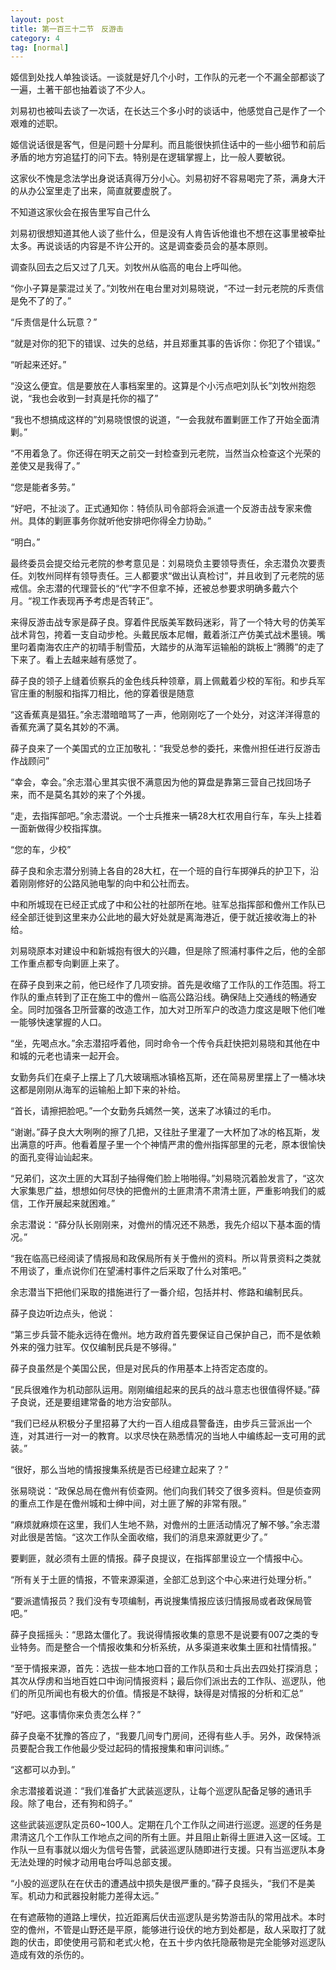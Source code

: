 ```yaml
---
layout: post
title: 第一百三十二节　反游击
category: 4
tag: [normal]
---
```


姬信到处找人单独谈话。一谈就是好几个小时，工作队的元老一个不漏全部都谈了一遍，土著干部也抽着谈了不少人。

刘易初也被叫去谈了一次话，在长达三个多小时的谈话中，他感觉自己是作了一个艰难的述职。

姬信说话很是客气，但是问题十分犀利。而且能很快抓住话中的一些小细节和前后矛盾的地方穷追猛打的问下去。特别是在逻辑掌握上，比一般人要敏锐。

这家伙不愧是念法学出身说话真得万分小心。刘易初好不容易喝完了茶，满身大汗的从办公室里走了出来，简直就要虚脱了。

不知道这家伙会在报告里写自己什么

刘易初很想知道其他人谈了些什么，但是没有人肯告诉他谁也不想在这事里被牵扯太多。再说谈话的内容是不许公开的。这是调查委员会的基本原则。

调查队回去之后又过了几天。刘牧州从临高的电台上呼叫他。

“你小子算是蒙混过关了。”刘牧州在电台里对刘易晓说，“不过一封元老院的斥责信是免不了的了。”

“斥责信是什么玩意？”

“就是对你的犯下的错误、过失的总结，并且郑重其事的告诉你：你犯了个错误。”

“听起来还好。”

“没这么便宜。信是要放在人事档案里的。这算是个小污点吧刘队长”刘牧州抱怨说，“我也会收到一封真是托你的福了”

“我也不想搞成这样的”刘易晓恨恨的说道，“一会我就布置剿匪工作了开始全面清剿。”

“不用着急了。你还得在明天之前交一封检查到元老院，当然当众检查这个光荣的差使又是我得了。”

“您是能者多劳。”

“好吧，不扯淡了。正式通知你：特侦队司令部将会派遣一个反游击战专家来儋州。具体的剿匪事务你就听他安排吧你得全力协助。”

“明白。”

最终委员会提交给元老院的参考意见是：刘易晓负主要领导责任，余志潜负次要责任。刘牧州同样有领导责任。三人都要求“做出认真检讨”，并且收到了元老院的惩戒信。余志潜的代理营长的“代”字不但拿不掉，还被总参要求明确多戴六个月。“视工作表现再予考虑是否转正”。

来得反游击战专家是薛子良。穿着件民版美军数码迷彩，背了一个特大号的仿美军战术背包，挎着一支自动步枪。头戴民版本尼帽，戴着浙江产仿美式战术墨镜。嘴里叼着南海农庄产的初晴手制雪茄，大踏步的从海军运输船的跳板上“腾腾”的走了下来了。看上去越来越有感觉了。

薛子良的领子上缝着侦察兵的金色线兵种领章，肩上佩戴着少校的军衔。和步兵军官庄重的制服和指挥刀相比，他的穿着很是随意

“这香蕉真是猖狂。”余志潜暗暗骂了一声，他刚刚吃了一个处分，对这洋洋得意的香蕉充满了莫名其妙的不满。

薛子良来了一个美国式的立正加敬礼：“我受总参的委托，来儋州担任进行反游击作战顾问”

“幸会，幸会。”余志潜心里其实很不满意因为他的算盘是靠第三营自己找回场子来，而不是莫名其妙的来了个外援。

“走，去指挥部吧。”余志潜说。一个士兵推来一辆28大杠农用自行车，车头上挂着一面新做得少校指挥旗。

“您的车，少校”

薛子良和余志潜分别骑上各自的28大杠，在一个班的自行车掷弹兵的护卫下，沿着刚刚修好的公路风驰电掣的向中和公社而去。

中和所城现在已经正式成了中和公社的社部所在地。驻军总指挥部和儋州工作队已经全部迁徙到这里来办公此地的最大好处就是离海港近，便于就近接收海上的补给。

刘易晓原本对建设中和新城抱有很大的兴趣，但是除了照浦村事件之后，他的全部工作重点都专向剿匪上来了。

在薛子良到来之前，他已经作了几项安排。首先是收缩了工作队的工作范围。将工作队的重点转到了正在施工中的儋州－临高公路沿线。确保陆上交通线的畅通安全。同时加强各卫所营寨的改造工作，加大对卫所军户的改造力度这是眼下他们唯一能够快速掌握的人口。

“坐，先喝点水。”余志潜招呼着他，同时命令一个传令兵赶快把刘易晓和其他在中和城的元老也请来一起开会。

女勤务兵们在桌子上摆上了几大玻璃瓶冰镇格瓦斯，还在简易房里摆上了一桶冰块这都是刚刚从海军的运输船上卸下来的补给。

“首长，请擦把脸吧。”一个女勤务兵嫣然一笑，送来了冰镇过的毛巾。

“谢谢。”薛子良大大咧咧的擦了几把，又往肚子里灌了一大杯加了冰的格瓦斯，发出满意的吁声。他看着屋子里一个个神情严肃的儋州指挥部里的元老，原本很愉快的面孔变得讪讪起来。

“兄弟们，这次土匪的大耳刮子抽得俺们脸上啪啪得。”刘易晓沉着脸发言了，“这次大家集思广益，想想如何尽快的把儋州的土匪肃清不肃清土匪，严重影响我们的威信，工作开展起来就困难。”

余志潜说：“薛分队长刚刚来，对儋州的情况还不熟悉，我先介绍以下基本面的情况。”

“我在临高已经阅读了情报局和政保局所有关于儋州的资料。所以背景资料之类就不用谈了，重点说你们在望浦村事件之后采取了什么对策吧。”

余志潜当下把他们采取的措施进行了一番介绍，包括并村、修路和编制民兵。

薛子良边听边点头，他说：

“第三步兵营不能永远待在儋州。地方政府首先要保证自己保护自己，而不是依赖外来的强力驻军。仅仅编制民兵是不够得。”

薛子良虽然是个美国公民，但是对民兵的作用基本上持否定态度的。

“民兵很难作为机动部队运用。刚刚编组起来的民兵的战斗意志也很值得怀疑。”薛子良说，还是要组建常备的地方治安部队。

“我们已经从积极分子里招募了大约一百人组成县警备连，由步兵三营派出一个连，对其进行一对一的教育。以求尽快在熟悉情况的当地人中编练起一支可用的武装。”

“很好，那么当地的情报搜集系统是否已经建立起来了？”

张易晓说：“政保总局在儋州有侦查网。他们向我们转交了很多资料。但是侦查网的重点工作是在儋州城和士绅中间，对土匪了解的非常有限。”

“麻烦就麻烦在这里，我们人生地不熟，对儋州的土匪活动情况了解不够。”余志潜对此很是苦恼。“这次工作队全面收缩，我们的消息来源就更少了。”

要剿匪，就必须有土匪的情报。薛子良提议，在指挥部里设立一个情报中心。

“所有关于土匪的情报，不管来源渠道，全部汇总到这个中心来进行处理分析。”

“要派遣情报员？我们没有专项编制，再说搜集情报应该归情报局或者政保局管吧。”

薛子良摇摇头：“思路太僵化了。我说得情报收集的意思不是说要有007之类的专业特务。而是整合一个情报收集和分析系统，从多渠道来收集土匪和社情情报。”

“至于情报来源，首先：选拔一些本地口音的工作队员和士兵出去四处打探消息；其次从俘虏和当地百姓口中询问情报资料；最后你们派出去的工作队、巡逻队，他们的所见所闻也有极大的价值。情报是不缺得，缺得是对情报的分析和汇总”

“好吧。这事情你来负责怎么样？”

薛子良毫不犹豫的答应了，“我要几间专门房间，还得有些人手。另外，政保特派员要配合我工作他最少受过起码的情报搜集和审问训练。”

“这都可以办到。”

余志潜接着说道：“我们准备扩大武装巡逻队，让每个巡逻队配备足够的通讯手段。除了电台，还有狗和鸽子。”

这些武装巡逻队定员60~100人。定期在几个工作队之间进行巡逻。巡逻的任务是肃清这几个工作队工作地点之间的所有土匪。并且阻止新得土匪进入这一区域。工作队一旦有事就以烟火为信号告警，武装巡逻队随即进行支援。只有当巡逻队本身无法处理的时候才动用电台呼叫总部支援。

“小股的巡逻队在在伏击的遭遇战中损失是很严重的。”薛子良摇头，“我们不是美军。机动力和武器投射能力差得太远。”

在有遮蔽物的道路上埋伏，拉近距离后伏击巡逻队是劣势游击队的常用战术。本时空的儋州，不管是山野还是平原，能够进行设伏的地方到处都是，敌人采取打了就跑的伏击，即使使用弓箭和老式火枪，在五十步内依托隐蔽物是完全能够对巡逻队造成有效的杀伤的。

